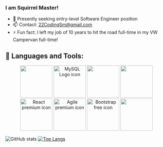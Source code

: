 ### I am Squirrel Master! 

- 🔭 Presently seeking entry-level Software Engineer position
- 📫 Contact: 22CodingSm@gmail.com
- ⚡ Fun fact: I left my job of 10 years to hit the road full-time in my VW Campervan full-time! 

## 🧰 Languages and Tools:
<p align="center">
 
  
   <img src="https://cdn.jsdelivr.net/npm/programming-languages-logos/src/java/java.png" height="100">
 <img alt="MySQL Logo icon" src="https://img.icons8.com/ios-filled/344/mysql-logo.png" lazy="loaded"  height="100"> 
  <img src="https://cdn.jsdelivr.net/npm/programming-languages-logos/src/javascript/javascript.png" height="100">
   <img src="https://cdn.jsdelivr.net/npm/programming-languages-logos/src/html/html.png" height="100">
 
  
 <img width="100" height="100" src="https://www.flaticon.com/premium-icon/icons/svg/1183/1183672.svg" alt="React premium icon" title="React premium icon" class="loaded">
  
<img width="100" height="100" src="https://www.flaticon.com/premium-icon/icons/svg/2974/2974331.svg" alt="Agile premium icon" title="Agile premium icon" class="loaded">
  
<img width="100" height="100" src="https://www.flaticon.com/svg/vstatic/svg/1348/1348026.svg?token=exp=1612569945~hmac=d72b9a95f3ff29f8d9532be6fae64b61" alt="Bootstrap free icon" title="Bootstrap free icon" class="loaded">
  
 <img width="100" height="100" id="details-enlarged-image" class="js-search-result-thumbnail responsive-img" src="https://as2.ftcdn.net/jpg/03/22/95/69/500_F_322956978_9ESBVewTYdhSu9G6qf2JazX9tUsdh53g.jpg"  >
  

</p>

![GitHub stats](https://github-readme-stats.vercel.app/api?username=KyloRich&show_icons=true&theme=chartreuse-dark)
[![Top Langs](https://github-readme-stats.vercel.app/api/top-langs/?username=KyloRich&layout=compact&theme=chartreuse-dark)](https://github.com/anuraghazra/github-readme-stats)
 
<!--
**KyloRich/KyloRich** is a ✨ _special_ ✨ repository because its `README.md` (this file) appears on your GitHub profile.
 
